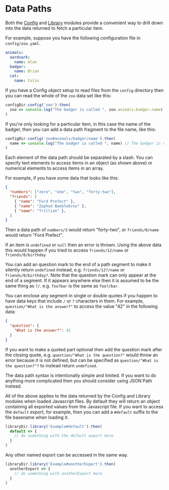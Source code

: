 # Data Paths

Both the [Config](../class/src/Badger/Config.js~Config) and
[Library](../class/src/Badger/Library.js~Library) modules provide a
convenient way to drill down into the data returned to fetch a particular item.

For example, suppose you have the following configuration file in `config/zoo.yaml`.

```yaml title="config/zoo.yaml"
animals:
  aardvark:
    name: Alan
  badger:
    name: Brian
  cat:
    name: Colin
```

If you have a Config object setup to read files from the `config` directory then
you can read the whole of the `zoo` data set like this:

```js
configDir.config('zoo').then(
  zoo => console.log("The badger is called ", zoo.animals.badger.name) // The badger is called Brian
)
```

If you're only looking for a particular item, in this case the name of the badger,
then you can add a data path fragment to the file name, like this:

```js
configDir.config('zoo#animals/badger/name').then(
  name => console.log("The badger is called ", name) // The badger is called Brian
)
```

Each element of the data path should be separated by a slash.  You can specify
text elements to access items in an object (as shown above) or numerical elements to
access items in an array.

For example, if you have some data that looks like this:

```json
{
  "numbers": ["zero", "one", "two", "forty-two"],
  "friends": [
    { "name": "Ford Prefect" },
    { "name": "Zaphod Beeblebrox" },
    { "name": "Trillian" },
  ]
}
```

Then a data path of `numbers/3` would return "forty-two", or `friends/0/name` would return
"Ford Prefect".

If an item is `undefined` or `null` then an error is thrown.  Using the above data this would
happen if you tried to access `friends/12/name` or `friends/0/birthday`

You can add an question mark to the end of a path segment to make it silently return `undefined`
instead, e.g. `friends/12?/name` or `friends/0/birthday?`.  Note that the question mark can only
appear at the end of a segment.  If it appears anywhere else then it is assumed to be the same
thing as `?/`.  e.g. `foo?bar` is the same as `foo?/bar`.

You can enclose any segment in single or double quotes if you happen to have data keys that include
`/` or `?` characters in them.  For example, `question/"What is the answer?"` to access the value
"42" in the following data:

```json
{
  "question": {
    "What is the answer?": 42
  }
}
```

If you want to make a quoted part optional then add the question mark after the closing quote, e.g.
`question/"What is the question?"` would throw an error because it is not defined, but can be specified
as `question/"What is the question?"?` to instead return `undefined`.

The data path syntax is intentionally simple and limited.  If you want to do anything more complicated
then you should consider using JSON Path instead.

All of the above applies to the data returned by the Config and Library modules when loaded
Javascript files.  By default they will return an object containing all exported values from the
Javascript file.  If you want to access the `default` export, for example, then you can add a `#default` suffix
to the file basename when loading it.

```js
libraryDir.library('Example#default').then(
  default => {
    // do something with the default export here
  }
)
```

Any other named export can be accessed in the same way.

```js
libraryDir.library('Example#anotherExport').then(
  anotherExport => {
    // do something with anotherExport here
  }
)
```
